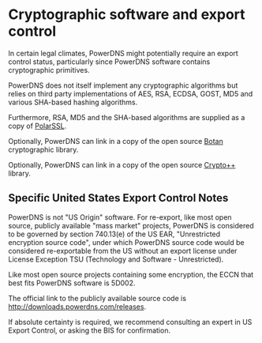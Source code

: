 # Cryptographic software and export control
In certain legal climates, PowerDNS might potentially require an export control status, particularly since PowerDNS software contains cryptographic primitives.

PowerDNS does not itself implement any cryptographic algorithms but relies on third party implementations of AES, RSA, ECDSA, GOST, MD5 and various SHA-based hashing algorithms.

Furthermore, RSA, MD5 and the SHA-based algorithms are supplied as a copy of [PolarSSL](http://www.polarssl.org/).

Optionally, PowerDNS can link in a copy of the open source [Botan](http://botan.randombits.org/) cryptographic library.

Optionally, PowerDNS can link in a copy of the open source [Crypto++](http://www.cryptopp.com/) library.

## Specific United States Export Control Notes

PowerDNS is not "US Origin" software. For re-export, like most open source,
publicly available "mass market" projects, PowerDNS is considered to be
governed by section 740.13(e) of the US EAR, "Unrestricted encryption source
code", under which PowerDNS source code would be considered re-exportable
from the US without an export license under License Exception TSU
(Technology and Software - Unrestricted).

Like most open source projects containing some encryption, the ECCN that
best fits PowerDNS software is 5D002.

The official link to the publicly available source code is
<http://downloads.powerdns.com/releases>.

If absolute certainty is required, we recommend consulting an expert in US
Export Control, or asking the BIS for confirmation.
